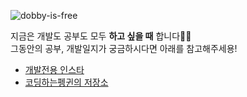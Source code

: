 ![dobby-is-free](https://lh3.googleusercontent.com/proxy/g9Y1Fldsn5NUL2hVKEmJYm-9aQw5hCOXBp1HQdHTfo-4FC48dfYqXetR33tsWKepuBvrUH60OLgw25AiBUvXDrmgd_F5xwMhMuOR8nff3E2wTZb44Xn39f8hGNWdXtQoxmz1GyheTvI7hrHzqYGJG6mgcS4NCRZFgPDRJH3YAl13LkxZqPoU1GRwierWNVunsW2Tb7S5jpCewLfiK4u9WyGjAgkWLFGUt0HznzcU81ma_V3crRUfJi8DRbMtorYXsnw8jf2BhKMUNXIYBoF82LrUuuQmthYx3npOs8JP8DQ)

지금은 개발도 공부도 모두 **하고 싶을 때** 합니다🤸‍♀️    
그동안의 공부, 개발일지가 궁금하시다면 아래를 참고해주세용!

- [개발전용 인스타](https://www.instagram.com/cooding_penguin/)
- [코딩하는펭귄의 저장소](https://cooding-penguin.netlify.app/)
